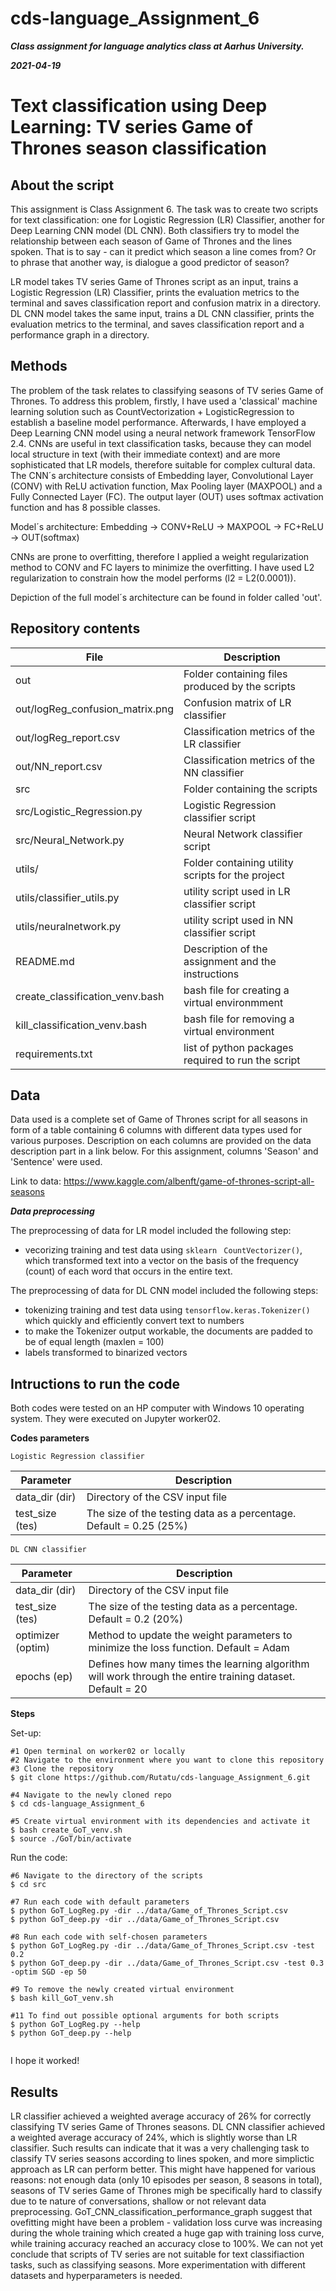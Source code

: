 # cds-language_Assignment_6

***Class assignment for language analytics class at Aarhus University.***

***2021-04-19***


# Text classification using Deep Learning: TV series Game of Thrones season classification

## About the script

This assignment is Class Assignment 6. The task was to create two scripts for text classification: one for Logistic Regression (LR) Classifier, another for Deep Learning CNN model (DL CNN). Both classifiers try to model the relationship between each season of Game of Thrones and the lines spoken. That is to say - can it predict which season a line comes from? Or to phrase that another way, is dialogue a good predictor of season?

LR model takes TV series Game of Thrones script as an input, trains a Logistic Regression (LR) Classifier, prints the evaluation metrics to the terminal and saves classification report and confusion matrix in a directory. DL CNN model takes the same input, trains a DL CNN classifier, prints the evaluation metrics to the terminal, and saves classification report and a performance graph in a directory. 

## Methods

The problem of the task relates to classifying seasons of TV series Game of Thrones. To address this problem, firstly, I have used a 'classical' machine learning solution such as CountVectorization + LogisticRegression to establish a baseline model performance. Afterwards, I have employed a Deep Learning CNN model using a neural network framework TensorFlow 2.4. CNNs are useful in text classification tasks, because they can model local structure in text (with their immediate context) and are more sophisticated that LR models, therefore suitable for complex cultural data. The CNN´s architecture consists of Embedding layer, Convolutional Layer (CONV) with ReLU activation function,  Max Pooling layer (MAXPOOL) and a Fully Connected Layer (FC). The output layer (OUT) uses softmax activation function and has 8 possible classes. 

Model´s architecture: Embedding -> CONV+ReLU -> MAXPOOL -> FC+ReLU -> OUT(softmax)

CNNs are prone to overfitting, therefore I applied a weight regularization method to CONV and FC layers to minimize the overfitting. I have used L2 regularization to constrain how the model performs (l2 = L2(0.0001)).
  
Depiction of the full model´s architecture can be found in folder called 'out'.
 
   
 
## Repository contents

| File | Description |
| --- | --- |
| out | Folder containing files produced by the scripts |
| out/logReg_confusion_matrix.png | Confusion matrix of LR classifier |
| out/logReg_report.csv | Classification metrics of the LR classifier |
| out/NN_report.csv | Classification metrics of the NN classifier |
| src | Folder containing the scripts |
| src/Logistic_Regression.py | Logistic Regression classifier script |
| src/Neural_Network.py | Neural Network classifier script |
| utils/ | Folder containing utility scripts for the project  |
| utils/classifier_utils.py | utility script used in LR classifier script |
| utils/neuralnetwork.py | utility script used in NN classifier script |
| README.md | Description of the assignment and the instructions |
| create_classification_venv.bash | bash file for creating a virtual environmment |
| kill_classification_venv.bash | bash file for removing a virtual environment |
| requirements.txt | list of python packages required to run the script |



## Data

Data used is a complete set of Game of Thrones script for all seasons in form of a table containing 6 columns with different data types used for various purposes. Description on each columns are provided on the data description part in a link below. For this assignment, columns 'Season' and 'Sentence' were used.


Link to data: https://www.kaggle.com/albenft/game-of-thrones-script-all-seasons


___Data preprocessing___

The preprocessing of data for LR model included the following step:
- vecorizing training and test data using ```sklearn```  ``` CountVectorizer()```, which transformed text into a vector on the basis of the frequency (count) of each word that occurs in the entire text.

The preprocessing of data for DL CNN model included the following steps:
- tokenizing training and test data using ```tensorflow.keras.Tokenizer()``` which quickly and efficiently convert text to numbers
- to make the Tokenizer output workable, the documents are padded to be of equal length (maxlen = 100)
- labels transformed to binarized vectors




## Intructions to run the code

Both codes were tested on an HP computer with Windows 10 operating system. They were executed on Jupyter worker02.

__Codes parameters__


```Logistic Regression classifier```       

| Parameter | Description |                                              
| --- | --- |                                                                    
| data_dir (dir) | Directory of the CSV input file |                                       
| test_size (tes) | The size of the testing data as a percentage. Default = 0.25 (25%) | 
                                     

```DL CNN classifier```
 
| Parameter | Description |                                              
| --- | --- |                                                                    
| data_dir (dir) | Directory of the CSV input file |                                       
| test_size (tes) | The size of the testing data as a percentage. Default = 0.2 (20%) | 
| optimizer (optim) | Method to update the weight parameters to minimize the loss function. Default = Adam |
| epochs (ep) | Defines how many times the learning algorithm will work through the entire training dataset. Default = 20 |                               



__Steps__

Set-up:
```
#1 Open terminal on worker02 or locally
#2 Navigate to the environment where you want to clone this repository
#3 Clone the repository
$ git clone https://github.com/Rutatu/cds-language_Assignment_6.git 

#4 Navigate to the newly cloned repo
$ cd cds-language_Assignment_6

#5 Create virtual environment with its dependencies and activate it
$ bash create_GoT_venv.sh
$ source ./GoT/bin/activate

``` 

Run the code:

```
#6 Navigate to the directory of the scripts
$ cd src

#7 Run each code with default parameters
$ python GoT_LogReg.py -dir ../data/Game_of_Thrones_Script.csv
$ python GoT_deep.py -dir ../data/Game_of_Thrones_Script.csv 

#8 Run each code with self-chosen parameters
$ python GoT_LogReg.py -dir ../data/Game_of_Thrones_Script.csv -test 0.2
$ python GoT_deep.py -dir ../data/Game_of_Thrones_Script.csv -test 0.3 -optim SGD -ep 50

#9 To remove the newly created virtual environment
$ bash kill_GoT_venv.sh

#11 To find out possible optional arguments for both scripts
$ python GoT_LogReg.py --help
$ python GoT_deep.py --help


 ```

I hope it worked!


## Results
LR classifier achieved a weighted average accuracy of 26% for correctly classifying TV series Game of Thrones seasons. DL CNN classifier achieved a weighted average accuracy of 24%, which is slightly worse than LR classifier. Such results can indicate that it was a very challenging task to classify TV series seasons according to lines spoken, and more simplictic approach as LR can perform better. This might have happened for various reasons: not enough data (only 10 episodes per season, 8 seasons in total), seasons of TV series Game of Thrones migh be specifically hard to classify due to te nature of conversations, shallow or not relevant data preprocessing. GoT_CNN_classification_performance_graph suggest that ovefitting might have been a problem -  validation loss curve was increasing during the whole training which created a huge gap with training loss curve, while training accuracy reached an accuracy close to 100%. We can not yet conclude that scripts of TV series are not suitable for text classifiaction tasks, such as classifying seasons. More experimentation with different datasets and hyperparameters is needed.



